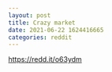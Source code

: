 ```yaml
--- 
layout: post 
title: Crazy market 
date: 2021-06-22 1624416665 
categories: reddit 
--- 
```

https://redd.it/o63ydm